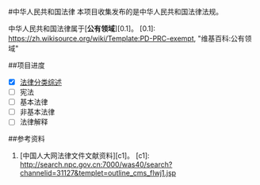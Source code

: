 #中华人民共和国法律
本项目收集发布的是中华人民共和国法律法规。

中华人民共和国法律属于[**公有领域**][0.1]。
[0.1]: https://zh.wikisource.org/wiki/Template:PD-PRC-exempt, "维基百科:公有领域"

##项目进度
- [X] [法律分类综述](\中华人民共和国法律分类综述.md)
- [ ] 宪法
- [ ] 基本法律
- [ ] 非基本法律
- [ ] 法律解释

##参考资料
1. [中国人大网法律文件文献资料][c1]。
[c1]: http://search.npc.gov.cn:7000/was40/search?channelid=31127&templet=outline_cms_flwj1.jsp
